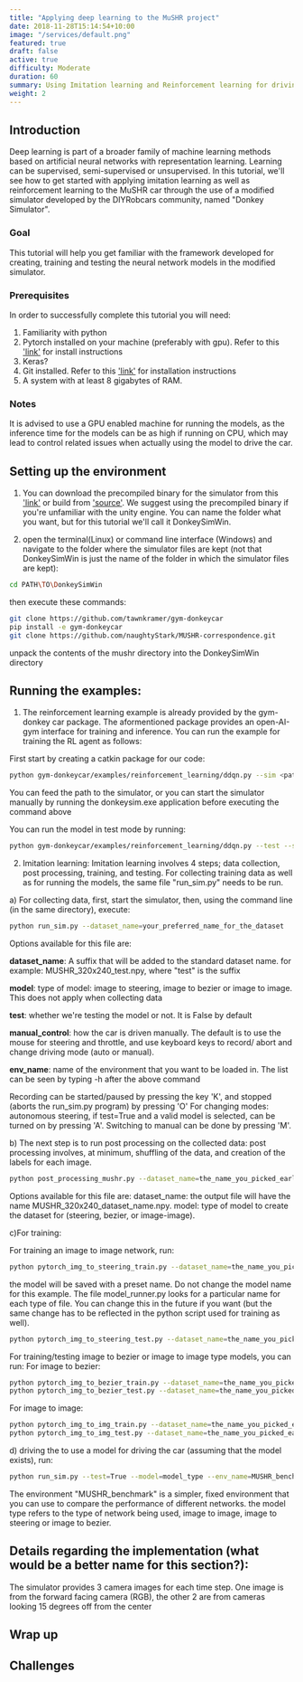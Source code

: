```yaml
---
title: "Applying deep learning to the MuSHR project"
date: 2018-11-28T15:14:54+10:00
image: "/services/default.png"
featured: true
draft: false
active: true
difficulty: Moderate
duration: 60
summary: Using Imitation learning and Reinforcement learning for driving the MuSHR car.
weight: 2
---
```


## Introduction

Deep learning is part of a broader family of machine learning methods based on artificial neural networks with representation learning. Learning can be supervised, semi-supervised or unsupervised. In this tutorial, we'll see how to get started with applying imitation learning as well as reinforcement learning to the MuSHR car through the use of a modified simulator developed by the DIYRobcars community, named "Donkey Simulator". 

### Goal
This tutorial will help you get familiar with the framework developed for creating, training and testing the neural network models in the modified simulator.

### Prerequisites
In order to successfully complete this tutorial you will need: 

1. Familiarity with python
2. Pytorch installed on your machine (preferably with gpu). Refer to this ['link'](https://pytorch.org/get-started/locally/) for install instructions
3. Keras?
3. Git installed. Refer to this ['link'](https://git-scm.com/book/en/v2/Getting-Started-Installing-Git) for installation instructions
4. A system with at least 8 gigabytes of RAM.


### Notes
It is advised to use a GPU enabled machine for running the models, as the inference time for the models can be as high if running on CPU, which may lead to control related issues when actually using the model to drive the car.

## Setting up the environment

1. You can download the precompiled binary for the simulator from this ['link'](www.google.com) or build from ['source'](www.google.com). We suggest using the precompiled binary if you're unfamiliar with the unity engine. You can name the folder what you want, but for this tutorial we'll call it DonkeySimWin.

2. open the terminal(Linux) or command line interface (Windows) and navigate to the folder where the simulator files are kept (not that DonkeySimWin is just the name of the folder in which the simulator files are kept):
```bash
cd PATH\TO\DonkeySimWin
```
then execute these commands:
```bash
git clone https://github.com/tawnkramer/gym-donkeycar
pip install -e gym-donkeycar
git clone https://github.com/naughtyStark/MUSHR-correspondence.git
```
unpack the contents of the mushr directory into the DonkeySimWin directory

## Running the examples:

1. The reinforcement learning example is already provided by the gym-donkey car package. The aformentioned package provides an open-AI-gym interface for training and inference. You can run the example for training the RL agent as follows:

First start by creating a catkin package for our code:
```bash
python gym-donkeycar/examples/reinforcement_learning/ddqn.py --sim <path to simulator>
```
You can feed the path to the simulator, or you can start the simulator manually by running the donkeysim.exe application before executing the command above

You can run the model in test mode by running:
```bash
python gym-donkeycar/examples/reinforcement_learning/ddqn.py --test --sim <path to simulator>
```

2. Imitation learning: Imitation learning involves 4 steps; data collection, post processing, training, and testing. For collecting training data as well as for running the models, the same file "run_sim.py" needs to be run. 

a) For collecting data, first, start the simulator, then, using the command line (in the same directory), execute:
```bash
python run_sim.py --dataset_name=your_preferred_name_for_the_dataset
```
Options available for this file are:

**dataset_name**: A suffix that will be added to the standard dataset name. for example: MUSHR_320x240_test.npy, where "test" is the suffix

**model**: type of model: image to steering, image to bezier or image to image. This does not apply when collecting data

**test**: whether we're testing the model or not. It is False by default

**manual_control**: how the car is driven manually. The default is to use the mouse for steering and throttle, and use keyboard keys to record/
abort and change driving mode (auto or manual).

**env_name**: name of the environment that you want to be loaded in. The list can be seen by typing -h after the above command

Recording can be started/paused by pressing the key 'K', and stopped (aborts the run_sim.py program) by pressing 'O'
For changing modes: autonomous steering, if test=True and a valid model is selected, can be turned on by pressing 'A'. Switching to manual can be done by pressing 'M'.


b) The next step is to run post processing on the collected data: post processing involves, at minimum, shuffling of the data, and creation of the labels for each image.
```bash
python post_processing_mushr.py --dataset_name=the_name_you_picked_earlier --model=model_type 
```
Options available for this file are:
dataset_name: the output file will have the name MUSHR_320x240_dataset_name.npy.
model: type of model to create the dataset for (steering, bezier, or image-image).


c)For training:

For training an image to image network, run:
```bash
python pytorch_img_to_steering_train.py --dataset_name=the_name_you_picked_earlier
```
the model will be saved with a preset name. Do not change the model name for this example. The file model_runner.py looks for a particular name for each type of file. You can change this in the future if you want (but the same change has to be reflected in the python script used for training as well).

```bash
python pytorch_img_to_steering_test.py --dataset_name=the_name_you_picked_earlier
```

For training/testing image to bezier or image to image type models, you can run:
For image to bezier:
```bash
python pytorch_img_to_bezier_train.py --dataset_name=the_name_you_picked_earlier
python pytorch_img_to_bezier_test.py --dataset_name=the_name_you_picked_earlier
```

For image to image:
```bash
python pytorch_img_to_img_train.py --dataset_name=the_name_you_picked_earlier
python pytorch_img_to_img_test.py --dataset_name=the_name_you_picked_earlier
```
d) driving the 
to use a model for driving the car (assuming that the model exists), run:
```bash
python run_sim.py --test=True --model=model_type --env_name=MUSHR_benchmark
```
The environment "MUSHR_benchmark" is a simpler, fixed environment that you can use to compare the performance of different networks.
the model type refers to the type of network being used, image to image, image to steering or image to bezier.  

## Details regarding the implementation (what would be a better name for this section?):
The simulator provides 3 camera images for each time step. One image is from the forward facing camera (RGB), the other 2 are from cameras looking 15 degrees off from the center

## Wrap up

## Challenges
